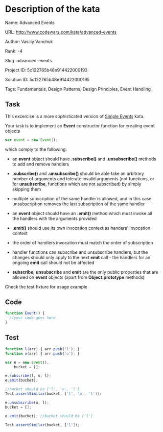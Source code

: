 # Description of the kata

Name: Advanced Events

URL: http://www.codewars.com/kata/advanced-events

Author: Vasiliy Vanchuk

Rank: -4

Slug: advanced-events

Project ID: 5c122765b48e914422000193

Solution ID: 5c122765b48e914422000195

Tags: Fundamentals, Design Patterns, Design Principles, Event Handling

## Task

This excercise is a more sophisticated version of [Simple Events](http://www.codewars.com/dojo/katas/52d3b68215be7c2d5300022f/) kata.

Your task is to implement an __Event__ constructor function for creating event objects
```javascript
var event = new Event();
```
which comply to the following:

 - an __event__ object should have __.subscribe()__ and __.unsubscribe()__ methods to add and remove handlers

 - __.subscribe()__ and __.unsubscribe()__ should be able take an arbitrary number of arguments and tolerate invalid arguments (not functions, or for __unsubscribe__, functions which are not subscribed) by simply skipping them

 - multiple subscription of the same handler is allowed,  and in this case unsubscription removes the last subscription of the same handler

 - an __event__ object should have an __.emit()__ method which must invoke all the handlers with the arguments provided 

 - __.emit()__ should use its own invocation context as handers' invocation context

 - the order of handlers invocation must match the order of subscription

- handler functions can subscribe and unsubscribe handlers, but the changes should only apply to the next __emit__ call - the handlers for an ongoing __emit__ call should not be affected

 - __subscribe__, __unsubscribe__ and __emit__ are the only public properties that are allowed on __event__ objects (apart from __Object.prototype__ methods)

Check the test fixture for usage example




## Code

```javascript
function Event() {
  //your code goes here
}
```

## Test

```javascript
function l(arr) { arr.push('l'); }
function o(arr) { arr.push('o'); }

var e = new Event(),
    bucket = [];

e.subscribe(l, o, l);
e.emit(bucket);

//bucket should be ['l', 'o', 'l']
Test.assertSimilar(bucket, ['l', 'o', 'l']); 

e.unsubscribe(o, l);
bucket = [];

e.emit(bucket); //bucket should be ['l']

Test.assertSimilar(bucket, ['l']); 
```

